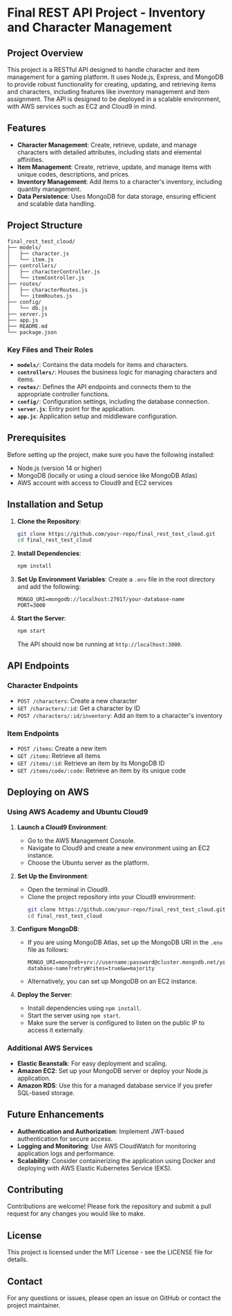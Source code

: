 # Final REST API Project - Inventory and Character Management

## Project Overview

This project is a RESTful API designed to handle character and item management for a gaming platform. It uses Node.js, Express, and MongoDB to provide robust functionality for creating, updating, and retrieving items and characters, including features like inventory management and item assignment. The API is designed to be deployed in a scalable environment, with AWS services such as EC2 and Cloud9 in mind.

## Features

- **Character Management**: Create, retrieve, update, and manage characters with detailed attributes, including stats and elemental affinities.
- **Item Management**: Create, retrieve, update, and manage items with unique codes, descriptions, and prices.
- **Inventory Management**: Add items to a character's inventory, including quantity management.
- **Data Persistence**: Uses MongoDB for data storage, ensuring efficient and scalable data handling.

## Project Structure

```
final_rest_test_cloud/
├── models/
│   ├── character.js
│   └── item.js
├── controllers/
│   ├── characterController.js
│   └── itemController.js
├── routes/
│   ├── characterRoutes.js
│   └── itemRoutes.js
├── config/
│   └── db.js
├── server.js
├── app.js
├── README.md
└── package.json
```

### Key Files and Their Roles
- **`models/`**: Contains the data models for items and characters.
- **`controllers/`**: Houses the business logic for managing characters and items.
- **`routes/`**: Defines the API endpoints and connects them to the appropriate controller functions.
- **`config/`**: Configuration settings, including the database connection.
- **`server.js`**: Entry point for the application.
- **`app.js`**: Application setup and middleware configuration.

## Prerequisites

Before setting up the project, make sure you have the following installed:
- Node.js (version 14 or higher)
- MongoDB (locally or using a cloud service like MongoDB Atlas)
- AWS account with access to Cloud9 and EC2 services

## Installation and Setup

1. **Clone the Repository**:
   ```bash
   git clone https://github.com/your-repo/final_rest_test_cloud.git
   cd final_rest_test_cloud
   ```

2. **Install Dependencies**:
   ```bash
   npm install
   ```

3. **Set Up Environment Variables**:
   Create a `.env` file in the root directory and add the following:
   ```env
   MONGO_URI=mongodb://localhost:27017/your-database-name
   PORT=3000
   ```

4. **Start the Server**:
   ```bash
   npm start
   ```
   The API should now be running at `http://localhost:3000`.

## API Endpoints

### Character Endpoints
- `POST /characters`: Create a new character
- `GET /characters/:id`: Get a character by ID
- `POST /characters/:id/inventory`: Add an item to a character's inventory

### Item Endpoints
- `POST /items`: Create a new item
- `GET /items`: Retrieve all items
- `GET /items/:id`: Retrieve an item by its MongoDB ID
- `GET /items/code/:code`: Retrieve an item by its unique code

## Deploying on AWS

### Using AWS Academy and Ubuntu Cloud9

1. **Launch a Cloud9 Environment**:
   - Go to the AWS Management Console.
   - Navigate to Cloud9 and create a new environment using an EC2 instance.
   - Choose the Ubuntu server as the platform.

2. **Set Up the Environment**:
   - Open the terminal in Cloud9.
   - Clone the project repository into your Cloud9 environment:
     ```bash
     git clone https://github.com/your-repo/final_rest_test_cloud.git
     cd final_rest_test_cloud
     ```

3. **Configure MongoDB**:
   - If you are using MongoDB Atlas, set up the MongoDB URI in the `.env` file as follows:
     ```env
     MONGO_URI=mongodb+srv://username:password@cluster.mongodb.net/your-database-name?retryWrites=true&w=majority
     ```
   - Alternatively, you can set up MongoDB on an EC2 instance.

4. **Deploy the Server**:
   - Install dependencies using `npm install`.
   - Start the server using `npm start`.
   - Make sure the server is configured to listen on the public IP to access it externally.

### Additional AWS Services

- **Elastic Beanstalk**: For easy deployment and scaling.
- **Amazon EC2**: Set up your MongoDB server or deploy your Node.js application.
- **Amazon RDS**: Use this for a managed database service if you prefer SQL-based storage.

## Future Enhancements

- **Authentication and Authorization**: Implement JWT-based authentication for secure access.
- **Logging and Monitoring**: Use AWS CloudWatch for monitoring application logs and performance.
- **Scalability**: Consider containerizing the application using Docker and deploying with AWS Elastic Kubernetes Service (EKS).

## Contributing

Contributions are welcome! Please fork the repository and submit a pull request for any changes you would like to make.

## License

This project is licensed under the MIT License - see the LICENSE file for details.

## Contact

For any questions or issues, please open an issue on GitHub or contact the project maintainer.

